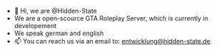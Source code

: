 - 👋 Hi, we are @Hidden-State
- We are a open-scource GTA Roleplay Server, which is currently in developement
- We speak german and english
- 📫 You can reach us via an email to: entwicklung@hidden-state.de.

<!---
Hidden-State/Hidden-State is a ✨ special ✨ repository because its `README.md` (this file) appears on your GitHub profile.
You can click the Preview link to take a look at your changes.
--->
